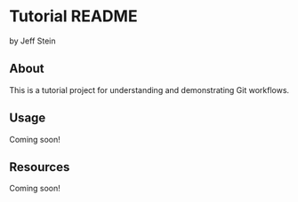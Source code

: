 # Tutorial README

by Jeff Stein

## About

This is a tutorial project for understanding and demonstrating Git workflows.

## Usage

Coming soon!

## Resources

Coming soon!

